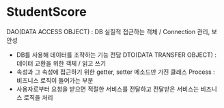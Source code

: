 # StudentScore
DAO(DATA ACCESS OBJECT) : DB 실질적 접근하는 객체 / Connection 관리, 보안성
* DB를 사용해 데이터를 조작하는 기능 전담
DTO(DATA TRANSFER OBJECT) : 데이터 교환을 위한 객체 / 읽고 쓰기
* 속성과 그 속성에 접근하기 위한 getter, setter 메소드만 가진 클래스
Process : 비즈니스 로직이 들어가는 부분
* 사용자로부터 요청을 받으면 적절한 서비스를 전달하고 전달받은 서비스는 비즈니스 로직을 처리
